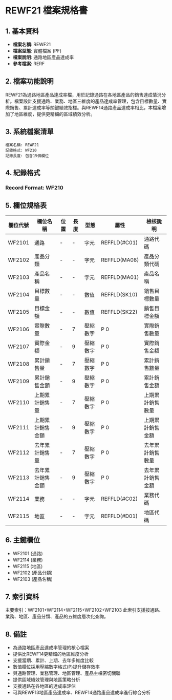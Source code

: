# REWF21 檔案規格書

## 1. 基本資料
- **檔案名稱**: REWF21
- **檔案型態**: 實體檔案 (PF)
- **檔案說明**: 通路地區產品達成率
- **參考檔案**: RERF

## 2. 檔案功能說明
REWF21為通路地區產品達成率檔，用於記錄通路在各地區產品的銷售達成情況分析。檔案設計支援通路、業務、地區三維度的產品達成率管理，包含目標數量、實際銷售、累計達成率等關鍵績效指標。與REWF14通路產品達成率相比，本檔案增加了地區維度，提供更精細的區域績效分析。

## 3. 系統檔案清單
```
檔案名稱: REWF21
記錄格式: WF210
記錄長度: 包含15個欄位
```

## 4. 紀錄格式
### Record Format: WF210

## 5. 欄位規格表

| 欄位代號 | 欄位名稱 | 位置 | 長度 | 型態 | 屬性 | 檢核說明 |
|---------|----------|------|------|------|------|----------|
| WF2101 | 通路 | - | - | 字元 | REFFLD(#C01) | 通路代碼 |
| WF2102 | 產品分類 | - | - | 字元 | REFFLD(MA08) | 產品分類代碼 |
| WF2103 | 產品名稱 | - | - | 字元 | REFFLD(MA01) | 產品名稱 |
| WF2104 | 目標數量 | - | - | 數值 | REFFLD(SK10) | 銷售目標數量 |
| WF2105 | 目標金額 | - | - | 數值 | REFFLD(SK22) | 銷售目標金額 |
| WF2106 | 實際數量 | - | 7 | 壓縮數字 | P 0 | 實際銷售數量 |
| WF2107 | 實際金額 | - | 9 | 壓縮數字 | P 0 | 實際銷售金額 |
| WF2108 | 累計銷售量 | - | 7 | 壓縮數字 | P 0 | 累計銷售數量 |
| WF2109 | 累計銷售金額 | - | 9 | 壓縮數字 | P 0 | 累計銷售金額 |
| WF2110 | 上期累計銷售量 | - | 7 | 壓縮數字 | P 0 | 上期累計銷售數量 |
| WF2111 | 上期累計銷售金額 | - | 9 | 壓縮數字 | P 0 | 上期累計銷售金額 |
| WF2112 | 去年累計銷售量 | - | 7 | 壓縮數字 | P 0 | 去年累計銷售數量 |
| WF2113 | 去年累計銷售金額 | - | 9 | 壓縮數字 | P 0 | 去年累計銷售金額 |
| WF2114 | 業務 | - | - | 字元 | REFFLD(#C02) | 業務代碼 |
| WF2115 | 地區 | - | - | 字元 | REFFLD(#D01) | 地區代碼 |

## 6. 主鍵欄位
- WF2101 (通路)
- WF2114 (業務)
- WF2115 (地區)
- WF2102 (產品分類)
- WF2103 (產品名稱)

## 7. 索引資料
主要索引：WF2101+WF2114+WF2115+WF2102+WF2103
此索引支援按通路、業務、地區、產品分類、產品的五維度層次化查詢。

## 8. 備註
- 為通路地區產品達成率管理的核心檔案
- 提供比REWF14更精細的地區維度分析
- 支援當期、累計、上期、去年多維度比較
- 數值欄位採用壓縮數字格式(P)提升儲存效率
- 與通路管理、業務管理、地區管理、產品主檔密切關聯
- 提供區域績效管理與地區策略分析
- 支援通路在各地區的達成率評估
- 可與REWF13地區產品達成率、REWF14通路產品達成率進行綜合分析 